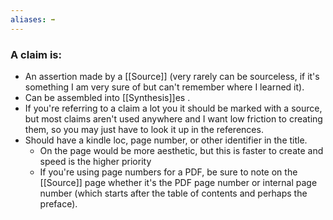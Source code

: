 ```yaml
---
aliases: ➡
---
```

### A claim is:
- An assertion made by a [[Source]] (very rarely can be sourceless, if it's something I am very sure of but can't remember where I learned it).
- Can be assembled into [[Synthesis]]es .
- If you're referring to a claim a lot you it should be marked with a source, but most claims aren't used anywhere and I want low friction to creating them, so you may just have to look it up in the references.
- Should have a kindle loc, page number, or other identifier in the title.
    - On the page would be more aesthetic, but this is faster to create and speed is the higher priority
    - If you're using page numbers for a PDF, be sure to note on the [[Source]] page whether it's the PDF page number or internal page number (which starts after the table of contents and perhaps the preface).
